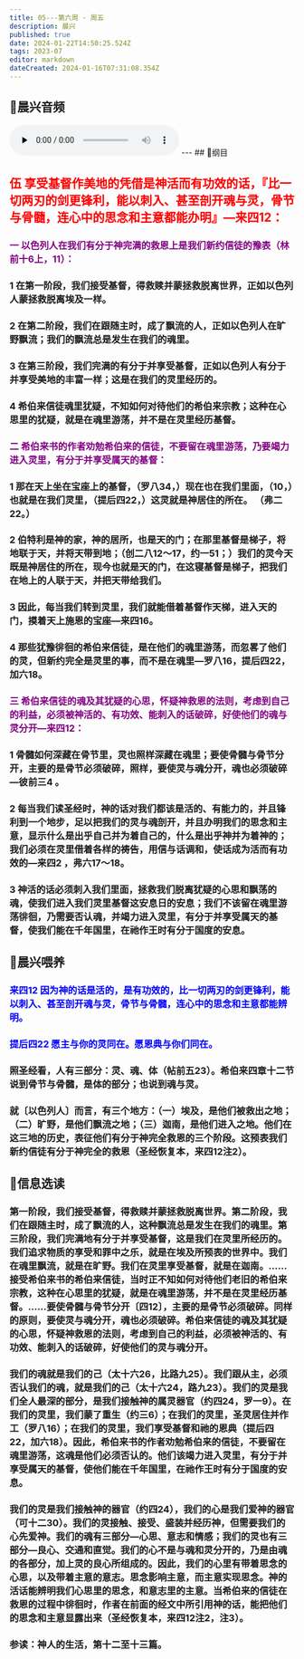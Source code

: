 ```yaml
---
title: 05---第六周 · 周五
description: 晨兴
published: true
date: 2024-01-22T14:50:25.524Z
tags: 2023-07
editor: markdown
dateCreated: 2024-01-16T07:31:08.354Z
---
```


## 🎵晨兴音频
<audio id="audio" controls="" preload="none">
      <source id="mp3" src="/2023-07/week6/week6day5.mp3">
</audio>
---
## 📖纲目

## <font color=red>伍 享受基督作美地的凭借是神活而有功效的话，『比一切两刃的剑更锋利，能以刺入、甚至剖开魂与灵，骨节与骨髓，连心中的思念和主意都能办明』—来四12：</font>

### <font color=purple>一 以色列人在我们有分于神完满的救恩上是我们新约信徒的豫表（林前十6上，11）：</font>

### 1 在第一阶段，我们接受基督，得救赎并蒙拯救脱离世界，正如以色列人蒙拯救脱离埃及一样。

### 2 在第二阶段，我们在跟随主时，成了飘流的人，正如以色列人在旷野飘流；我们的飘流总是发生在我们的魂里。

### 3 在第三阶段，我们完满的有分于并享受基督，正如以色列人有分于并享受美地的丰富一样；这是在我们的灵里经历的。

### 4 希伯来信徒魂里犹疑，不知如何对待他们的希伯来宗教；这种在心思里的犹疑，就是在魂里游荡，并不是在灵里经历基督。

### <font color=purple>二 希伯来书的作者劝勉希伯来的信徒，不要留在魂里游荡，乃要竭力进入灵里，有分于并享受属天的基督：</font>

### 1 那在天上坐在宝座上的基督，（罗八34，）现在也在我们里面，（10，）也就是在我们灵里，（提后四22，）这灵就是神居住的所在。 （弗二22。）

### 2 伯特利是神的家，神的居所，也是天的门；在那里基督是梯子，将地联于天，并将天带到地；（创二八12～17，约一51；）我们的灵今天既是神居住的所在，现今也就是天的门，在这寝基督是梯子，把我们在地上的人联于天，并把天带给我们。

### 3 因此，每当我们转到灵里，我们就能借着基督作天梯，进入天的门，摸着天上施恩的宝座—来四16。

### 4 那些犹豫徘徊的希伯来信徒，是在他们的魂里游荡，而忽畧了他们的灵，但新约完全是灵里的事，而不是在魂里—罗八16，提后四22，加六18。

### <font color=purple>三 希伯来信徒的魂及其犹疑的心思，怀疑神救恩的法则，考虑到自己的利益，必须被神活的、有功效、能刺入的话破碎，好使他们的魂与灵分开—来四12：</font>

### 1 骨髓如何深藏在骨节里，灵也照样深藏在魂里；要使骨髓与骨节分开，主要的是骨节必须破碎，照样，要使灵与魂分开，魂也必须破碎—彼前三4 。

### 2 每当我们读圣经时，神的话对我们都该是活的、有能力的，并且锋利到一个地步，足以把我们的灵与魂剖开，并且办明我们的思念和主意，显示什么是出乎自己并为着自己的，什么是出乎神并为着神的；我们必须在灵里借着各样的祷告，用信与话调和，使话成为活而有功效的—来四2 ，弗六17～18。

### 3 神活的话必须刺入我们里面，拯救我们脱离犹疑的心思和飘荡的魂，使我们进入我们灵里基督这安息日的安息；我们不该留在魂里游荡徘徊，乃需要否认魂，并竭力进入灵里，有分于并享受属天的基督，使我们能在千年国里，在祂作王时有分于国度的安息。

## 📖晨兴喂养

### <font color=blue>来四12    因为神的话是活的，是有功效的，比一切两刃的剑更锋利，能以刺入、甚至剖开魂与灵，骨节与骨髓，连心中的思念和主意都能辨明。</font>

### <font color=blue>提后四22    愿主与你的灵同在。愿恩典与你们同在。</font></font>

### 照圣经看，人有三部分：灵、魂、体（帖前五23）。希伯来四章十二节说到骨节与骨髓，是体的部分；也说到魂与灵。

### 就〔以色列人〕而言，有三个地方：（一）埃及，是他们被救出之地；（二）旷野，是他们飘流之地；（三）迦南，是他们进入之地。他们在这三地的历史，表征他们有分于神完全救恩的三个阶段。这预表我们新约信徒有分于神完全的救恩（圣经恢复本，来四12注2）。

## 📖信息选读

### 第一阶段，我们接受基督，得救赎并蒙拯救脱离世界。第二阶段，我们在跟随主时，成了飘流的人，这种飘流总是发生在我们的魂里。第三阶段，我们完满地有分于并享受基督，这是我们在灵里所经历的。我们追求物质的享受和罪中之乐，就是在埃及所预表的世界中。我们在魂里飘流，就是在旷野。我们在灵里享受基督，就是在迦南。……接受希伯来书的希伯来信徒，当时正不知如何对待他们老旧的希伯来宗教，这种在心思里的犹疑，就是在魂里游荡，并不是在灵里经历基督。……要使骨髓与骨节分开〔四12〕，主要的是骨节必须破碎。同样的原则，要使灵与魂分开，魂也必须破碎。希伯来信徒的魂及其犹疑的心思，怀疑神救恩的法则，考虑到自己的利益，必须被神活的、有功效、能刺入的话破碎，好使他们的灵与魂分开。

### 我们的魂就是我们的己（太十六26，比路九25）。我们跟从主，必须否认我们的魂，就是我们的己（太十六24，路九23）。我们的灵是我们全人最深的部分，是我们接触神的属灵器官（约四24，罗一9）。在我们的灵里，我们蒙了重生（约三6）；在我们的灵里，圣灵居住并作工（罗八16）；在我们的灵里，我们享受基督和祂的恩典（提后四22，加六18）。因此，希伯来书的作者劝勉希伯来的信徒，不要留在魂里游荡，这魂是他们必须否认的。他们该竭力进入灵里，有分于并享受属天的基督，使他们能在千年国里，在祂作王时有分于国度的安息。

### 我们的灵是我们接触神的器官（约四24），我们的心是我们爱神的器官（可十二30）。我们的灵接触、接受、盛装并经历神，但需要我们的心先爱神。我们的魂有三部分—心思、意志和情感；我们的灵也有三部分—良心、交通和直觉。我们的心不是与魂和灵分开的，乃是由魂的各部分，加上灵的良心所组成的。因此，我们的心里有带着思念的心思，以及带着主意的意志。思念影响主意，而主意实现思念。神的活话能辨明我们心思里的思念，和意志里的主意。当希伯来的信徒在救恩的过程中徘徊时，作者在前面的经文中所引用神的话，能把他们的思念和主意显露出来（圣经恢复本，来四12注2，注3）。

### 参读：神人的生活，第十二至十三篇。
<!-- Google tag (gtag.js) -->
<script async src="https://www.googletagmanager.com/gtag/js?id=G-1P8709Z16T"></script>
<script>
  window.dataLayer = window.dataLayer || [];
  function gtag(){dataLayer.push(arguments);}
  gtag('js', new Date());

  gtag('config', 'G-1P8709Z16T');
</script>